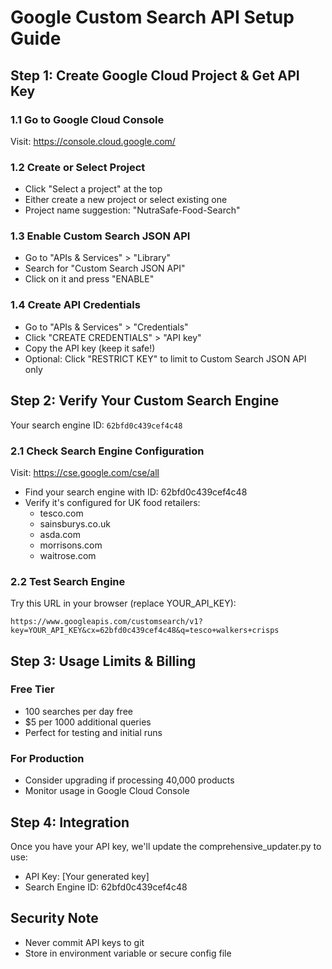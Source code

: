 # Google Custom Search API Setup Guide

## Step 1: Create Google Cloud Project & Get API Key

### 1.1 Go to Google Cloud Console
Visit: https://console.cloud.google.com/

### 1.2 Create or Select Project
- Click "Select a project" at the top
- Either create a new project or select existing one
- Project name suggestion: "NutraSafe-Food-Search"

### 1.3 Enable Custom Search JSON API
- Go to "APIs & Services" > "Library"
- Search for "Custom Search JSON API"
- Click on it and press "ENABLE"

### 1.4 Create API Credentials
- Go to "APIs & Services" > "Credentials"
- Click "CREATE CREDENTIALS" > "API key"
- Copy the API key (keep it safe!)
- Optional: Click "RESTRICT KEY" to limit to Custom Search JSON API only

## Step 2: Verify Your Custom Search Engine

Your search engine ID: `62bfd0c439cef4c48`

### 2.1 Check Search Engine Configuration
Visit: https://cse.google.com/cse/all
- Find your search engine with ID: 62bfd0c439cef4c48
- Verify it's configured for UK food retailers:
  - tesco.com
  - sainsburys.co.uk
  - asda.com
  - morrisons.com
  - waitrose.com

### 2.2 Test Search Engine
Try this URL in your browser (replace YOUR_API_KEY):
```
https://www.googleapis.com/customsearch/v1?key=YOUR_API_KEY&cx=62bfd0c439cef4c48&q=tesco+walkers+crisps
```

## Step 3: Usage Limits & Billing

### Free Tier
- 100 searches per day free
- $5 per 1000 additional queries
- Perfect for testing and initial runs

### For Production
- Consider upgrading if processing 40,000 products
- Monitor usage in Google Cloud Console

## Step 4: Integration

Once you have your API key, we'll update the comprehensive_updater.py to use:
- API Key: [Your generated key]
- Search Engine ID: 62bfd0c439cef4c48

## Security Note
- Never commit API keys to git
- Store in environment variable or secure config file